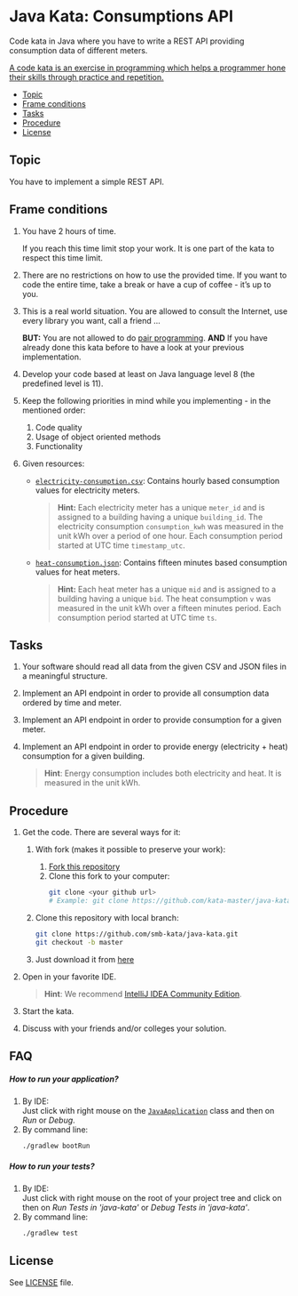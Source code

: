 # Java Kata: Consumptions API

Code kata in Java where you have to write a REST API providing consumption data of different meters.

[A code kata is an exercise in programming which helps a programmer hone their skills through practice and repetition.](https://en.wikipedia.org/wiki/Kata_(programming))

* [Topic](#topic)
* [Frame conditions](#frame-conditions)
* [Tasks](#tasks)
* [Procedure](#procedure)
* [License](#license)

## Topic

You have to implement a simple REST API.

## Frame conditions

1. You have 2 hours of time.

   If you reach this time limit stop your work.
   It is one part of the kata to respect this time limit.
   
2. There are no restrictions on how to use the provided time.
   If you want to code the entire time, take a break or have a cup of coffee - it’s up to you.

3. This is a real world situation. You are allowed to consult the Internet, use every library you want, call a friend ...

   **BUT:** You are not allowed to do [pair programming](https://en.wikipedia.org/wiki/Pair_programming).
   **AND** If you have already done this kata before to have a look at your previous implementation.

4. Develop your code based at least on Java language level 8 (the predefined level is 11).

5. Keep the following priorities in mind while you implementing - in the mentioned order:
   1. Code quality
   2. Usage of object oriented methods
   3. Functionality

6. Given resources:

   * [`electricity-consumption.csv`](src/main/resources/data/electricity-consumption.csv): Contains hourly based consumption values for electricity meters.
        > **Hint:** Each electricity meter has a unique `meter_id` and is assigned to a building having a unique `building_id`. The electricity consumption `consumption_kwh` was measured in the unit kWh over a period of one hour. Each consumption period started at UTC time `timestamp_utc`.
   * [`heat-consumption.json`](src/main/resources/data/heat-consumption.json): Contains fifteen minutes based consumption values for heat meters.
        > **Hint:** Each heat meter has a unique `mid` and is assigned to a building having a unique `bid`. The heat consumption `v` was measured in the unit kWh over a fifteen minutes period. Each consumption period started at UTC time `ts`.
          
## Tasks

1. Your software should read all data from the given CSV and JSON files in a meaningful structure.

2. Implement an API endpoint in order to provide all consumption data ordered by time and meter.

3. Implement an API endpoint in order to provide consumption for a given meter.

4. Implement an API endpoint in order to provide energy (electricity + heat) consumption for a given building.

   > **Hint**: Energy consumption includes both electricity and heat. It is measured in the unit kWh.

## Procedure

1. Get the code. There are several ways for it:

   1. With fork (makes it possible to preserve your work):
      1. [Fork this repository](https://github.com/smb-kata/java-kata/fork)
      2. Clone this fork to your computer:
         ```bash
         git clone <your github url>
         # Example: git clone https://github.com/kata-master/java-kata.git
         ```

   2. Clone this repository with local branch:
      ```bash
      git clone https://github.com/smb-kata/java-kata.git
      git checkout -b master      
      ```

   3. Just download it from [here](https://github.com/smb-kata/java-kata/archive/master.zip)

2. Open in your favorite IDE.

   > **Hint**: We recommend [IntelliJ IDEA Community Edition](https://www.jetbrains.com/idea).

3. Start the kata.

4. Discuss with your friends and/or colleges your solution.

## FAQ

##### How to run your application?

1. By IDE:<br/>
   Just click with right mouse on the [`JavaApplication`](src/main/java/org/smb/kata/java/JavaApplication.java) class and
   then on _Run_ or _Debug_.
2. By command line:
   ```bash
   ./gradlew bootRun
   ```
##### How to run your tests?

1. By IDE:<br/>
   Just click with right mouse on the root of your project tree and click on
   then on _Run Tests in 'java-kata'_ or _Debug Tests in 'java-kata'_.
2. By command line:
   ```bash
   ./gradlew test
   ```

## License

See [LICENSE](LICENSE) file.